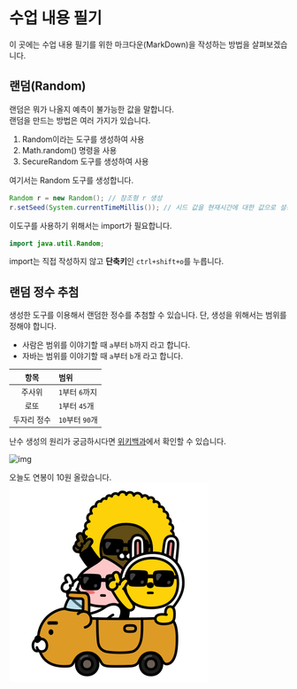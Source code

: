 # 수업 내용 필기

이 곳에는 수업 내용 필기를 위한 마크다운(MarkDown)을 작성하는 방법을 살펴보겠습니다.

## 랜덤(Random)

랜덤은 뭐가 나올지 예측이 불가능한 값을 말합니다.  
랜덤을 만드는 방법은 여러 가지가 있습니다.

1. Random이라는 도구를 생성하여 사용
2. Math.random() 명령을 사용
3. SecureRandom 도구를 생성하여 사용

여기서는 Random 도구를 생성합니다.
```java
Random r = new Random(); // 참조형 r 생성
r.setSeed(System.currentTimeMillis()); // 시드 값을 현재시간에 대한 값으로 설정.
```

이도구를 사용하기 위해서는 import가 필요합니다.
```java
import java.util.Random;
```

import는 직접 작성하지 않고 **단축키**인 `ctrl+shift+o`를 누릅니다.

## 랜덤 정수 추첨

생성한 도구를 이용해서 랜덤한 정수를 추첨할 수 있습니다.
단, 생성을 위해서는 범위를 정해야 합니다.

- 사람은 범위를 이야기할 때 `a`부터 `b`까지 라고 합니다.
- 자바는 범위를 이야기할 때 `a`부터 `b`개 라고 합니다.

| 항목 | 범위 |
| :---: | :--- |
| 주사위 | `1`부터 `6`까지 |
| 로또 | `1`부터 `45`개 |
| 두자리 정수 | `10`부터 `90`개 |

난수 생성의 원리가 궁금하시다면 [위키백과](https://ko.wikipedia.org/wiki/%EB%82%9C%EC%88%98)에서 확인할 수 있습니다.  

![img](https://i.namu.wiki/i/Tu93EDNTHxVfDsDjQEoYRQQnkNmZe1ySr70TpkyxU3kd0IoWS96oLBhl3kbl6EIKS-dXVCBkjLK4Ga1pLtZ92w.webp)  

오늘도 연봉이 10원 올랐습니다.  
![좋아 역시 최고야!](./20190408111831_pfhdosqp.gif)
